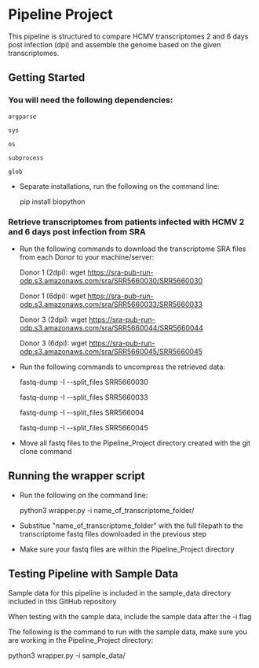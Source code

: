 # Pipeline Project
This pipeline is structured to compare HCMV transcriptomes 2 and 6 days post infection (dpi) and assemble the genome based on the given transcriptomes.

## Getting Started
### You will need the following dependencies:
    argparse

    sys

    os

    subprocess

    glob

- Separate installations, run the following on the command line:

    pip install biopython

### Retrieve transcriptomes from patients infected with HCMV 2 and 6 days post infection from SRA

- Run the following commands to download the transcriptome SRA files from each Donor to your machine/server:

    Donor 1 (2dpi): wget https://sra-pub-run-odp.s3.amazonaws.com/sra/SRR5660030/SRR5660030

    Donor 1 (6dpi): wget https://sra-pub-run-odp.s3.amazonaws.com/sra/SRR5660033/SRR5660033

    Donor 3 (2dpi): wget https://sra-pub-run-odp.s3.amazonaws.com/sra/SRR5660044/SRR5660044

    Donor 3 (6dpi): wget https://sra-pub-run-odp.s3.amazonaws.com/sra/SRR5660045/SRR5660045

- Run the following commands to uncompress the retrieved data:

    fastq-dump -I --split_files SRR5660030

    fastq-dump -I --split_files SRR5660033

    fastq-dump -I --split_files SRR566004

    fastq-dump -I --split_files SRR5660045

- Move all fastq files to the Pipeline_Project directory created with the git clone command

## Running the wrapper script

- Run the following on the command line:

    python3 wrapper.py -i name_of_transcriptome_folder/

- Substitue "name_of_transcriptome_folder" with the full filepath to the transcriptome fastq files downloaded in the previous step

- Make sure your fastq files are within the Pipeline_Project directory

## Testing Pipeline with Sample Data

Sample data for this pipeline is included in the sample_data directory included in this GitHub repository

When testing with the sample data, include the sample data after the -i flag

The following is the command to run with the sample data, make sure you are working in the Pipeline_Project directory:

python3 wrapper.py -i sample_data/
